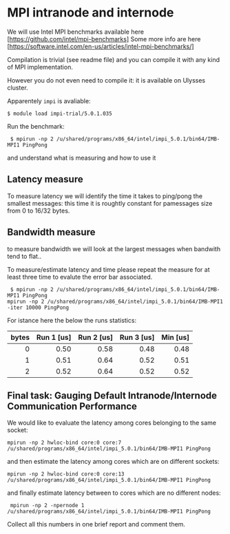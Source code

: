 # MPI intranode and internode

We will use Intel MPI benchmarks available here [https://github.com/intel/mpi-benchmarks]
Some more info are here [https://software.intel.com/en-us/articles/intel-mpi-benchmarks/]

Compilation is trivial (see readme file) and you can compile it with any kind of MPI implementation.

However you do not even need to compile it: it is available on Ulysses cluster.

Apparentely `impi` is avaliable:
```
$ module load impi-trial/5.0.1.035 
```
Run the benchmark:
```
 $ mpirun -np 2 /u/shared/programs/x86_64/intel/impi_5.0.1/bin64/IMB-MPI1 PingPong
```
and understand what is measuring and how to use it 



## Latency measure

To measure latency we will identify the time it takes to ping/pong the smallest messages: this time it is roughtly constant for pamessages size from 0 to 16/32 bytes.

## Bandwidth measure

to measure bandwidth we will look at the largest messages when bandwith tend to flat..

To measure/estimate latency and time please repeat the measure for at least three time to evalute the error bar associated.

```
 $ mpirun -np 2 /u/shared/programs/x86_64/intel/impi_5.0.1/bin64/IMB-MPI1 PingPong
mpirun -np 2 /u/shared/programs/x86_64/intel/impi_5.0.1/bin64/IMB-MPI1 -iter 10000 PingPong
```
For istance here the below the  runs statistics:

|bytes   | Run 1 [us]| Run 2 [us]| Run 3 [us]| Min [us]  |  
|-------:|------:|------:|------:|------:|
| 0      | 0.50  | 0.58  | 0.48  | 0.48  |
| 1      | 0.51  | 0.64  | 0.52  | 0.51  |
| 2      | 0.52  | 0.64  | 0.52  | 0.52  |

## Final task: Gauging Default Intranode/Internode Communication Performance


We would like to evaluate the latency among cores belonging to the same socket: 

```
mpirun -np 2 hwloc-bind core:0 core:7 /u/shared/programs/x86_64/intel/impi_5.0.1/bin64/IMB-MPI1 PingPong
```

and then estimate the latency among cores which are on different sockets: 

```
mpirun -np 2 hwloc-bind core:0 core:13 /u/shared/programs/x86_64/intel/impi_5.0.1/bin64/IMB-MPI1 PingPong
```

and finally estimate latency between to cores which are no different nodes:

```
 mpirun -np 2 -npernode 1  /u/shared/programs/x86_64/intel/impi_5.0.1/bin64/IMB-MPI1 PingPong
```

Collect all this numbers in one brief report and comment them. 

